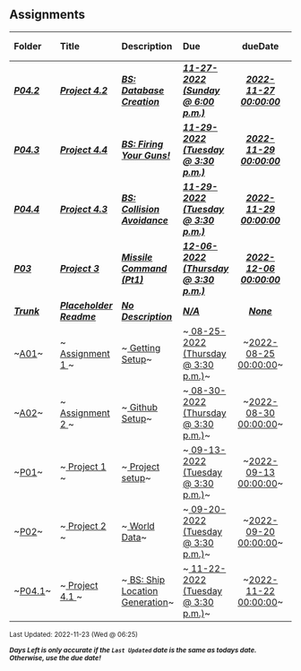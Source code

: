 ## Assignments

| Folder | Title | Description | Due | dueDate | Days Left<sup>*</sup> |
|:------|:------|:------|:------|:-----:|-----|
| ***<a href="https://github.com/rugbyprof/5443-Spatial-DB/tree/master/Assignments/P04.2">P04.2</a>*** | ***<a href="https://github.com/rugbyprof/5443-Spatial-DB/tree/master/Assignments/P04.2"> Project 4.2 </a>*** | ***<a href="https://github.com/rugbyprof/5443-Spatial-DB/tree/master/Assignments/P04.2"> BS: Database Creation</a>*** | ***<a href="https://github.com/rugbyprof/5443-Spatial-DB/tree/master/Assignments/P04.2"> 11-27-2022 (Sunday @ 6:00 p.m.)</a>*** | ***<a href="https://github.com/rugbyprof/5443-Spatial-DB/tree/master/Assignments/P04.2">2022-11-27 00:00:00</a>*** | 4 |
| ***<a href="https://github.com/rugbyprof/5443-Spatial-DB/tree/master/Assignments/P04.3">P04.3</a>*** | ***<a href="https://github.com/rugbyprof/5443-Spatial-DB/tree/master/Assignments/P04.3"> Project 4.4 </a>*** | ***<a href="https://github.com/rugbyprof/5443-Spatial-DB/tree/master/Assignments/P04.3"> BS: Firing Your Guns!</a>*** | ***<a href="https://github.com/rugbyprof/5443-Spatial-DB/tree/master/Assignments/P04.3"> 11-29-2022 (Tuesday @ 3:30 p.m.)</a>*** | ***<a href="https://github.com/rugbyprof/5443-Spatial-DB/tree/master/Assignments/P04.3">2022-11-29 00:00:00</a>*** | 6 |
| ***<a href="https://github.com/rugbyprof/5443-Spatial-DB/tree/master/Assignments/P04.4">P04.4</a>*** | ***<a href="https://github.com/rugbyprof/5443-Spatial-DB/tree/master/Assignments/P04.4"> Project 4.3 </a>*** | ***<a href="https://github.com/rugbyprof/5443-Spatial-DB/tree/master/Assignments/P04.4"> BS: Collision Avoidance</a>*** | ***<a href="https://github.com/rugbyprof/5443-Spatial-DB/tree/master/Assignments/P04.4"> 11-29-2022 (Tuesday @ 3:30 p.m.)</a>*** | ***<a href="https://github.com/rugbyprof/5443-Spatial-DB/tree/master/Assignments/P04.4">2022-11-29 00:00:00</a>*** | 6 |
| ***<a href="https://github.com/rugbyprof/5443-Spatial-DB/tree/master/Assignments/P03">P03</a>*** | ***<a href="https://github.com/rugbyprof/5443-Spatial-DB/tree/master/Assignments/P03"> Project 3 </a>*** | ***<a href="https://github.com/rugbyprof/5443-Spatial-DB/tree/master/Assignments/P03"> Missile Command (Pt1)</a>*** | ***<a href="https://github.com/rugbyprof/5443-Spatial-DB/tree/master/Assignments/P03"> 12-06-2022 (Thursday @ 3:30 p.m.)</a>*** | ***<a href="https://github.com/rugbyprof/5443-Spatial-DB/tree/master/Assignments/P03">2022-12-06 00:00:00</a>*** | 13 |
| ***<a href="https://github.com/rugbyprof/5443-Spatial-DB/tree/master/Assignments/Trunk">Trunk</a>*** | ***<a href="https://github.com/rugbyprof/5443-Spatial-DB/tree/master/Assignments/Trunk"> Placeholder Readme </a>*** | ***<a href="https://github.com/rugbyprof/5443-Spatial-DB/tree/master/Assignments/Trunk"> No Description</a>*** | ***<a href="https://github.com/rugbyprof/5443-Spatial-DB/tree/master/Assignments/Trunk">N/A</a>*** | ***<a href="https://github.com/rugbyprof/5443-Spatial-DB/tree/master/Assignments/Trunk">None</a>*** |  |
| ~<a href="https://github.com/rugbyprof/5443-Spatial-DB/tree/master/Assignments/A01">A01</a>~ | ~<a href="https://github.com/rugbyprof/5443-Spatial-DB/tree/master/Assignments/A01"> Assignment 1 </a>~ | ~<a href="https://github.com/rugbyprof/5443-Spatial-DB/tree/master/Assignments/A01"> Getting Setup</a>~ | ~<a href="https://github.com/rugbyprof/5443-Spatial-DB/tree/master/Assignments/A01"> 08-25-2022 (Thursday @ 3:30 p.m.)</a>~ | ~<a href="https://github.com/rugbyprof/5443-Spatial-DB/tree/master/Assignments/A01">2022-08-25 00:00:00</a>~ | ---- |
| ~<a href="https://github.com/rugbyprof/5443-Spatial-DB/tree/master/Assignments/A02">A02</a>~ | ~<a href="https://github.com/rugbyprof/5443-Spatial-DB/tree/master/Assignments/A02"> Assignment 2 </a>~ | ~<a href="https://github.com/rugbyprof/5443-Spatial-DB/tree/master/Assignments/A02"> Github Setup</a>~ | ~<a href="https://github.com/rugbyprof/5443-Spatial-DB/tree/master/Assignments/A02"> 08-30-2022 (Thursday @ 3:30 p.m.)</a>~ | ~<a href="https://github.com/rugbyprof/5443-Spatial-DB/tree/master/Assignments/A02">2022-08-30 00:00:00</a>~ | ---- |
| ~<a href="https://github.com/rugbyprof/5443-Spatial-DB/tree/master/Assignments/P01">P01</a>~ | ~<a href="https://github.com/rugbyprof/5443-Spatial-DB/tree/master/Assignments/P01"> Project 1 </a>~ | ~<a href="https://github.com/rugbyprof/5443-Spatial-DB/tree/master/Assignments/P01"> Project setup</a>~ | ~<a href="https://github.com/rugbyprof/5443-Spatial-DB/tree/master/Assignments/P01"> 09-13-2022 (Tuesday @ 3:30 p.m.)</a>~ | ~<a href="https://github.com/rugbyprof/5443-Spatial-DB/tree/master/Assignments/P01">2022-09-13 00:00:00</a>~ | ---- |
| ~<a href="https://github.com/rugbyprof/5443-Spatial-DB/tree/master/Assignments/P02">P02</a>~ | ~<a href="https://github.com/rugbyprof/5443-Spatial-DB/tree/master/Assignments/P02"> Project 2 </a>~ | ~<a href="https://github.com/rugbyprof/5443-Spatial-DB/tree/master/Assignments/P02"> World Data</a>~ | ~<a href="https://github.com/rugbyprof/5443-Spatial-DB/tree/master/Assignments/P02"> 09-20-2022 (Tuesday @ 3:30 p.m.)</a>~ | ~<a href="https://github.com/rugbyprof/5443-Spatial-DB/tree/master/Assignments/P02">2022-09-20 00:00:00</a>~ | ---- |
| ~<a href="https://github.com/rugbyprof/5443-Spatial-DB/tree/master/Assignments/P04.1">P04.1</a>~ | ~<a href="https://github.com/rugbyprof/5443-Spatial-DB/tree/master/Assignments/P04.1"> Project 4.1 </a>~ | ~<a href="https://github.com/rugbyprof/5443-Spatial-DB/tree/master/Assignments/P04.1"> BS: Ship Location Generation</a>~ | ~<a href="https://github.com/rugbyprof/5443-Spatial-DB/tree/master/Assignments/P04.1"> 11-22-2022 (Tuesday @ 3:30 p.m.)</a>~ | ~<a href="https://github.com/rugbyprof/5443-Spatial-DB/tree/master/Assignments/P04.1">2022-11-22 00:00:00</a>~ | ---- |

<sup>Last Updated: 2022-11-23 (Wed @ 06:25)</sup> 

<sup>***Days Left is only accurate if the `Last Updated` date is the same as todays date. Otherwise, use the due date!***</sup> 